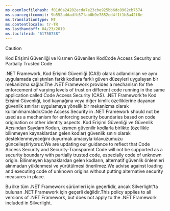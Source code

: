 ```yaml
---
ms.openlocfilehash: f01d0a24202ecda7e23cbe925bb6dc8962cb7574
ms.sourcegitcommit: 9b552addadfb57fab0b9e7852ed4f1f1b8a42f8e
ms.translationtype: MT
ms.contentlocale: tr-TR
ms.lasthandoff: 04/23/2019
ms.locfileid: "61750738"
---
```

> [!CAUTION]
>  <span data-ttu-id="b6d3a-101">Kod Erişimi Güvenliği ve Kısmen Güvenilen Kod</span><span class="sxs-lookup"><span data-stu-id="b6d3a-101">Code Access Security and Partially Trusted Code</span></span>  
>   
>  <span data-ttu-id="b6d3a-102">.NET Framework, Kod Erişimi Güvenliği (CAS) olarak adlandırılan ve aynı uygulamada çalıştırılan farklı kodlara farklı güven düzeyleri uygulayan bir mekanizma sağlar.</span><span class="sxs-lookup"><span data-stu-id="b6d3a-102">The .NET Framework provides a mechanism for the enforcement of varying levels of trust on different code running in the same application called Code Access Security (CAS).</span></span>  <span data-ttu-id="b6d3a-103">.NET Framework’te Kod Erişimi Güvenliği, kod kaynağına veya diğer kimlik özelliklerine dayanan güvenlik sınırları uygulamaya yönelik bir mekanizma olarak kullanılmamalıdır.</span><span class="sxs-lookup"><span data-stu-id="b6d3a-103">Code Access Security in .NET Framework should not  be used as a mechanism for enforcing security boundaries based on code origination or other identity aspects.</span></span> <span data-ttu-id="b6d3a-104">Kod Erişimi Güvenliği ve Güvenlik Açısından Saydam Kodun, kısmen güvenilir kodlarla birlikte (özellikle bilinmeyen kaynaklardan gelen kodlar) güvenlik sınırı olarak desteklenmeyeceğini duyurmak amacıyla kılavuzumuzu güncelleştiriyoruz.</span><span class="sxs-lookup"><span data-stu-id="b6d3a-104">We are updating our guidance to reflect that Code Access Security and Security-Transparent Code will not be supported as a security boundary with partially trusted code, especially code of unknown origin.</span></span> <span data-ttu-id="b6d3a-105">Bilinmeyen kaynaklardan gelen kodların, alternatif güvenlik önlemleri alınmadan yüklenmesi ve yürütülmesi önerilmez.</span><span class="sxs-lookup"><span data-stu-id="b6d3a-105">We advise against loading and executing code of unknown origins without putting alternative security measures in place.</span></span>  
>   
>  <span data-ttu-id="b6d3a-106">Bu ilke tüm .NET Framework sürümleri için geçerlidir, ancak Silverlight’ta bulunan .NET Framework için geçerli değildir.</span><span class="sxs-lookup"><span data-stu-id="b6d3a-106">This policy applies to all versions of .NET Framework, but does not apply to the .NET Framework included in Silverlight.</span></span>